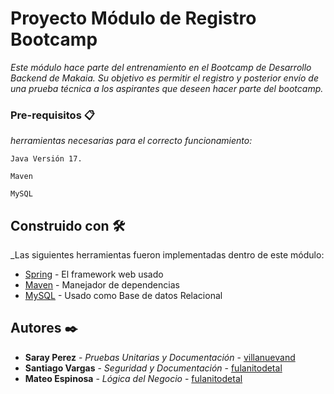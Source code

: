 # Proyecto Módulo de Registro Bootcamp

_Este módulo hace parte del entrenamiento en el Bootcamp de Desarrollo Backend de Makaia. Su objetivo es permitir el registro y posterior envío de una prueba técnica a los aspirantes que deseen hacer parte del bootcamp._


### Pre-requisitos 📋

_herramientas necesarias para el correcto funcionamiento:_

```
Java Versión 17.
```

```
Maven
```

```
MySQL
```

## Construido con 🛠️

_Las siguientes herramientas fueron implementadas dentro de este módulo:

* [Spring](https://spring.io/) - El framework web usado
* [Maven](https://maven.apache.org/) - Manejador de dependencias
* [MySQL](https://www.mysql.com/) - Usado como Base de datos Relacional


## Autores ✒️

* **Saray Perez** - *Pruebas Unitarias y Documentación* - [villanuevand](https://github.com/villanuevand)
* **Santiago Vargas** - *Seguridad y Documentación* - [fulanitodetal](#fulanito-de-tal)
* **Mateo Espinosa** - *Lógica del Negocio* - [fulanitodetal](#fulanito-de-tal)
